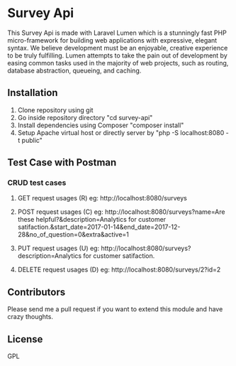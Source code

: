 # Survey Api

This Survey Api is made with Laravel Lumen which is a stunningly fast PHP micro-framework for building web applications with expressive, elegant syntax. We believe development must be an enjoyable, creative experience to be truly fulfilling. Lumen attempts to take the pain out of development by easing common tasks used in the majority of web projects, such as routing, database abstraction, queueing, and caching.

## Installation
1. Clone repository using git
2. Go inside repository directory "cd survey-api"
3. Install dependencies using Composer "composer install"
4. Setup Apache virtual host or directly server by "php -S localhost:8080 -t public"

## Test Case with Postman
### CRUD test cases
1. GET request usages (R)
	eg: http://localhost:8080/surveys

2. POST request usages (C)
	eg: http://localhost:8080/surveys?name=Are these helpful?&description=Analytics for customer satifaction.&start_date=2017-01-14&end_date=2017-12-28&no_of_question=0&extra&active=1

3. PUT request usages (U)
	eg: http://localhost:8080/surveys?description=Analytics for customer satifaction.

4. DELETE request usages (D)
	eg: http://localhost:8080/surveys/2?id=2



## Contributors

Please send me a pull request if you want to extend this module and have crazy thoughts.

## License

GPL
